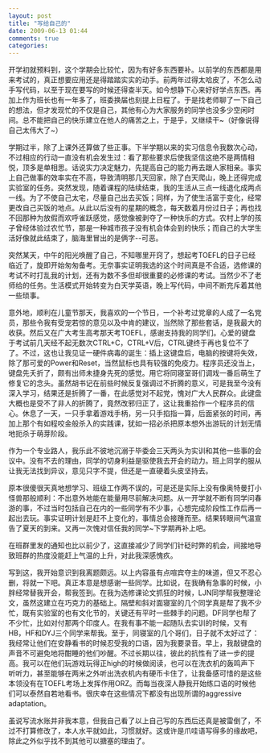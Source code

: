 ```yaml
---
layout: post
title: "写给自己的"
date: 2009-06-13 01:44
comments: true
categories: 
---
```


开学初就预料到，这个学期会比较忙，因为有好多东西要补。以前学的东西都是用来考试的，真正想要应用还是得踏踏实实的动手。前两年过得太哈皮了，不怎么动手写代码，以至于现在要写的时候还得查半天。如今想静下心来好好学点东西。再加上作为班长也有一年多了，班委换届也刻提上日程了。于是找老师聊了一下自己的想法，但才发现忙的不仅是自己，其他有心为大家服务的同学也没多少空闲时间。总不能把自己的快乐建立在他人的痛苦之上，于是乎，又继续干~（好像说得自己太伟大了~）

<!-- more --> 
学期过半，除了上课外还算做了些正事。下半学期以来的实习信息令我数次心动，不过相应的行动一直没有机会发生过：看了那些要求后使我坚信这绝不是两情相悦，顶多是单相思。话说实力决定魅力，先提高自己的能力再去跟人家相亲。事实上自己做事的效率实在不高，导致清明那几天回家，除了白天爬山，晚上还得完成实验室的任务。突然发现，随着课程的陆续结束，我的生活从三点一线退化成两点一线。为了不使自己太宅，尽量自己出去买饭；同样，为了使生活富于变化，经常更改自己买饭的地点。从此以后没有的星期的概念，每天数着月份过日子；再也找不回那种为放假而欢呼雀跃感觉，感觉像被剥夺了一种快乐的方式。农村上学的孩子曾经体验过农忙节，那是一种城市孩子没有机会体会到的快乐；而自己的大学生活好像就此结束了，脑海里冒出的是俩字--可恶。

突然某天，中午的阳光唤醒了自己，不知哪里开窍了，想起考TOEFL的日子已经临近了，旋即开始匆匆备考。无奈事实证明我选的这个时间真是不合适，选修课的考试不时打乱我的计划，还有为数不多但却很重要的必修课的考试。当然少不了老师给的任务。生活模式开始转变为白天学英语，晚上写代码，中间不断充斥着其他一些琐事。

意外地，顺利在儿童节那天，我喜欢的一个节日，一个补考过党章的人成了一名党员，那些令我有受宠若惊的意见以及中肯的建议，当然除了那些套话，是我最大的收获。然后又在广大考生高考那天考TOEFL，感谢支持我的同学们。心爱的键盘于考试前几天经不起无数次CTRL+C，CTRL+V后，CTRL键终于再也复位不了了。不过，这也让我见证一硬件病毒的诞生：插上这键盘后，电脑的按键将失效，除了那可爱的Power和Reset，当然鼠标也具有较强的免疫力。程序员还没当上，键盘先夭折了，颇有出师未捷身先死的感觉。用它将同寝室哥们调戏一番后萌生了修复它的念头。虽然胡书记在前些时候反复强调过不折腾的意义，可是我至今没有深入学习，结果还是折腾了一番，在此感觉对不起党，愧对广大人民群众。此键盘大概也是受不了非人的折腾了，竟然改邪归正了，这让我重拾作一个程序员的信心。休息了一天，一只手拿着游戏手柄，另一只手掐指一算，后面紧张的时间，再加上那个有如程咬金般杀入的实践课，犹如一招必杀把原本想外出游玩的计划无情地扼杀于萌芽阶段。

作为一个专业路人，我乐此不彼地沉溺于毕委会三天两头为实训和其他一些事的会议中。没有不去的理由，同学的切身利益是驱使我去开会的动力。班上同学的服从让我无法找到异议，意见只字不提，但还是一直硬着头皮坚持去。

原本很傻很天真地想学习、班级工作两不误的，可是还是实际上没有像奥特曼打小怪兽那般顺利：不出意外地能在能量用尽前解决问题。从一开学就不断有同学问春游的事，不过当时包括自己在内的一些同学有不少事，心想完成阶段性工作后再一起出去玩。事实证明计划是赶不上变化的，事情总会接踵而至。结果转眼间气温宣告了夏天的到来。又再一次愧对信任我的同学~下学期再补上吧。

在班群里发的通知也比以前少了，这直接减少了同学们针砭时弊的机会，间接地导致班群的热度没能赶上气温的上升，对此我深感愧疚。

写到这，我开始意识到我离题颇远。以上内容虽有点喧宾夺主的味道，但又不忍心删，将就一下吧。真正本意是想感谢一些同学。比如说，在我确有急事的时候，小胖经常替我开会，帮我签到。在我为选修课论文抓狂的时候，LJN同学帮我整理论文，虽然这建立在巧克力的基础上。隔壁和斜对面寝室的几个同学真是帮了我不少忙，既有实验室的也有文化节的，关键还有平时一些棘手的问题。DF同学也帮了不少忙，比如对付那两个印度人。在我有事不能一起随队去实训的时候，又有HB，HF和DYJ三个同学来帮我。至于，同寝室的几个哥们，日子就不太好过了：我经常让他们在安静看书的时候忍受我的口语，因为我要录音。早上，我敲键盘的声音不可避免地将酣睡的他们吵醒。不过长期以往，彼此的抗性有了进一步的提高。我可以在他们玩游戏玩得正high的时候做阅读，也可以在洗衣机的轰鸣声下听听力，甚至能够在两米之外听出洗衣机内有硬币卡住了，让我备感可惜的是这些本领没有在TOEFL考场上发挥作用ORZ。而每当夜深人静我开始练口语的时候他们可以泰然自若地看书。很庆幸在这些情况下都没有出现所谓的aggressive adaptation。

虽说写流水账并非我本意，但我自己看了以上自己写的东西后还真是被雷倒了，不过不打算修改了，本人水平就如此，习惯就好。这或许是爪哇语写得多的缘故吧，除此之外似乎找不到其他可以搪塞的理由了。
